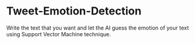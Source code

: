 # Tweet-Emotion-Detection
Write the text that you want and let the AI guess the emotion of your text using Support Vector Machine technique.
